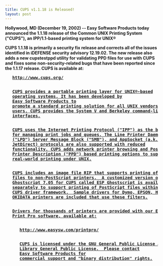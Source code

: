 ```yaml
---
title: CUPS v1.1.18 is Released!
layout: post
---
```


<P><B>Hollywood, MD (December 19, 2002) -- Easy SoftwareProducts today announced the 1.1.18 release of the Common UNIXPrinting System ("CUPS"), an IPP/1.1-based printing system forUNIX®<P>CUPS 1.1.18 is primarily a security fix release and correctsall of the issues identified in iDEFENSE security advisory12.19.02. The new release also adds a new cupstestppd utilityfor validating PPD files for use with CUPS and fixes somenon-security-related bugs that have been reported since the1.1.17 release. CUPS is available at:<UL><PRE><A HREF="http://www.cups.org/">http://www.cups.org/<P>CUPS provides a portable printing layer for UNIX®-basedoperating systems. It has been developed by<A HREF="http://www.easysw.com/">Easy Software Products topromote a standard printing solution for all UNIX vendors andusers. CUPS provides the System V and Berkeley command-lineinterfaces.<P>CUPS uses the Internet Printing Protocol ("IPP") as the basisfor managing print jobs and queues. The Line Printer Daemon("LPD") Server Message Block ("SMB"), and AppSocket (a.k.a.JetDirect) protocols are also supported with reducedfunctionality. CUPS adds network printer browsing and PostScriptPrinter Description ("PPD") based printing options to supportreal-world printing under UNIX.<P>CUPS includes an image file RIP that supports printing of imagefiles to non-PostScript printers.  A customized version of GNUGhostscript 7.05 for CUPS called ESP Ghostscript is availableseparately to support printing of PostScript files within theCUPS driver framework.  Sample drivers for Dymo, EPSON, HP, andOKIDATA printers are included that use these filters.<P>Drivers for thousands of printers are provided with our ESPPrint Pro software, available at:<UL><PRE><A HREF="http://www.easysw.com/printpro/">http://www.easysw.com/printpro/<P>CUPS is licensed under the GNU General Public License and GNULibrary General Public License.  Please contact<A HREF="mailto:info@easysw.com">Easy Software Products forcommercial support and "binary distribution" rights.
